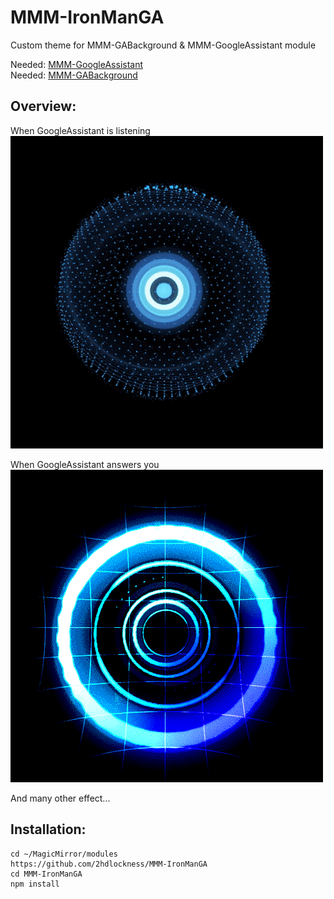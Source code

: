 # MMM-IronManGA
Custom theme for MMM-GABackground & MMM-GoogleAssistant module

Needed: [MMM-GoogleAssistant](https://github.com/bugsounet/MMM-GoogleAssistant)<br>
Needed: [MMM-GABackground](https://github.com/bugsounet/MMM-GABackground)

## Overview:

When GoogleAssistant is listening<br>
![](https://github.com/2hdlockness/MMM-IronManGA/blob/main/IronManGABA/listen.gif)

When GoogleAssistant answers you<br>
![](https://github.com/2hdlockness/MMM-IronManGA/blob/main/IronManGABA/reply.gif)

And many other effect...

## Installation:
```
cd ~/MagicMirror/modules
https://github.com/2hdlockness/MMM-IronManGA
cd MMM-IronManGA
npm install
```
